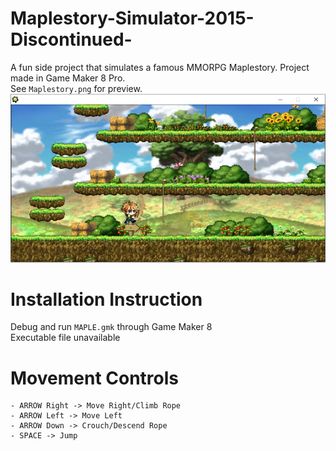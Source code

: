 # Maplestory-Simulator-2015-Discontinued-
A fun side project that simulates a famous MMORPG Maplestory. Project made in Game Maker 8 Pro.
<br />
See `Maplestory.png` for preview.
![MP Preview](Maplestory.png)

# Installation Instruction
Debug and run `MAPLE.gmk` through Game Maker 8
<br />
Executable file unavailable
# Movement Controls
```
- ARROW Right -> Move Right/Climb Rope
- ARROW Left -> Move Left
- ARROW Down -> Crouch/Descend Rope
- SPACE -> Jump
```
